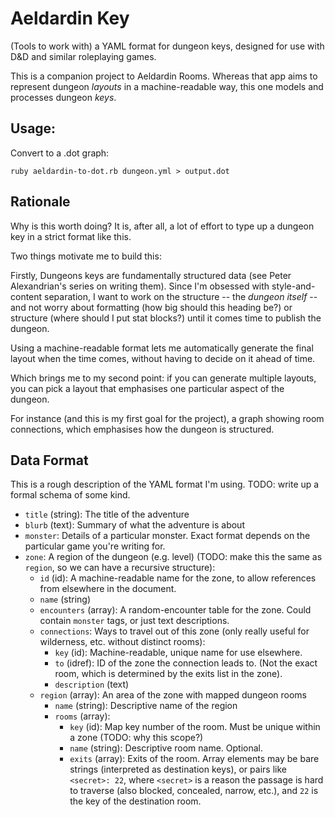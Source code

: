 
# Aeldardin Key

(Tools to work with) a YAML format for dungeon keys, designed for use with D&D and similar roleplaying games. 

This is a companion project to Aeldardin Rooms.
Whereas that app aims to represent dungeon _layouts_ in a machine-readable way,
this one models and processes dungeon _keys_.

## Usage:

Convert to a .dot graph:

    ruby aeldardin-to-dot.rb dungeon.yml > output.dot

## Rationale

Why is this worth doing?
It is, after all, a lot of effort to type up a dungeon key in a strict format like this.

Two things motivate me to build this:

Firstly, Dungeons keys are fundamentally structured data (see Peter Alexandrian's series on writing them).
Since I'm obsessed with style-and-content separation, I want to work on the structure -- the _dungeon itself_ -- and not worry about formatting (how big should this heading be?) or structure (where should I put stat blocks?) until it comes time to publish the dungeon.

Using a machine-readable format lets me automatically generate the final layout when the time comes, without having to decide on it ahead of time.

Which brings me to my second point: if you can generate multiple layouts, you can pick a layout that emphasises one particular aspect of the dungeon.

For instance (and this is my first goal for the project), a graph showing room connections, which emphasises how the dungeon is structured.

## Data Format

This is a rough description of the YAML format I'm using.
TODO: write up a formal schema of some kind.

* `title` (string): The title of the adventure
* `blurb` (text): Summary of what the adventure is about
* `monster`: Details of a particular monster. Exact format depends on the particular game you're writing for.
* `zone`: A region of the dungeon (e.g. level) (TODO: make this the same as `region`, so we can have a recursive structure):
  * `id` (id): A machine-readable name for the zone, to allow references from elsewhere in the document.
  * `name` (string)
  * `encounters` (array): A random-encounter table for the zone. Could contain `monster` tags, or just text descriptions.
  * `connections`: Ways to travel out of this zone (only really useful for wilderness, etc. without distinct rooms):
    * `key` (id): Machine-readable, unique name for use elsewhere.
    * `to` (idref): ID of the zone the connection leads to. (Not the exact room, which is determined by the exits list in the zone).
    * `description` (text)
  * `region` (array): An area of the zone with mapped dungeon rooms
    * `name` (string): Descriptive name of the region
    * `rooms` (array):
      * `key` (id): Map key number of the room. Must be unique within a zone (TODO: why this scope?)
      * `name` (string): Descriptive room name. Optional.
      * `exits` (array): Exits of the room. Array elements may be bare strings (interpreted as destination keys), or pairs like `<secret>: 22`, where `<secret>` is a reason the passage is hard to traverse (also blocked, concealed, narrow, etc.), and `22` is the key of the destination room.